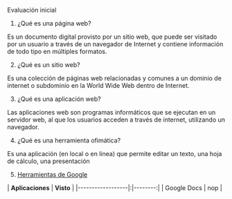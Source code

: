 Evaluación inicial
1. ¿Qué es una página web?

Es un documento digital provisto por un sitio web, que puede ser visitado por un usuario a través de un navegador de Internet y contiene información de todo tipo en múltiples formatos.

2. ¿Qué es un sitio web?

Es una colección de páginas web relacionadas y comunes a un dominio de internet o subdominio en la World Wide Web dentro de Internet.

3. ¿Qué es una aplicación web?

Las aplicaciones web son programas informáticos que se ejecutan en un servidor web, al que los usuarios acceden a través de internet, utilizando un navegador.

4. ¿Qué es una herramienta ofimática?

Es una aplicación (en local o en linea) que permite editar un texto, una hoja de cálculo, una
presentación

5. [Herramientas de Google](https://www.google.com/intl/es-419/chrome/browser-tools/)

| **Aplicaciones** | **Visto** |
|------------------|:|--------:|
| Google Docs | nop |
